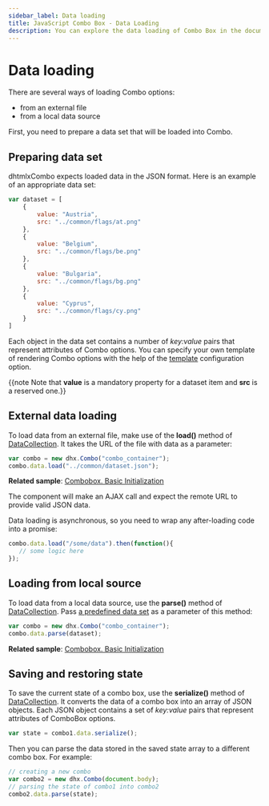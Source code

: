 ```yaml
---
sidebar_label: Data loading 
title: JavaScript Combo Box - Data Loading 
description: You can explore the data loading of Combo Box in the documentation of the DHTMLX JavaScript UI library. Browse developer guides and API reference, try out code examples and live demos, and download a free 30-day evaluation version of DHTMLX Suite 7.
---
```


# Data loading

There are several ways of loading Combo options:

- from an external file
- from a local data source

First, you need to prepare a data set that will be loaded into Combo.

## Preparing data set

dhtmlxCombo expects loaded data in the JSON format. Here is an example of an appropriate data set:

~~~js
var dataset = [
    {
        value: "Austria",
        src: "../common/flags/at.png"
    },
    {
        value: "Belgium",
        src: "../common/flags/be.png"
    },
    {
        value: "Bulgaria",
        src: "../common/flags/bg.png"
    },
    {
        value: "Cyprus",
        src: "../common/flags/cy.png"
    }
]
~~~

Each object in the data set contains a number of *key:value* pairs that represent attributes of Combo options. 
You can specify your own template of rendering Combo options with the help of the [template](combobox/api/combobox_template_config.md) configuration option.

{{note Note that **value** is a mandatory property for a dataset item and **src** is a reserved one.}}

## External data loading

To load data from an external file, make use of the **load()** method of [DataCollection](data_collection/index.md). It takes the URL of the file with data as a parameter:

~~~js
var combo = new dhx.Combo("combo_container");
combo.data.load("../common/dataset.json");
~~~

**Related sample**: [Combobox. Basic Initialization](https://snippet.dhtmlx.com/69jnq5cn)

The component will make an AJAX call and expect the remote URL to provide valid JSON data.

Data loading is asynchronous, so you need to wrap any after-loading code into a promise:

~~~js
combo.data.load("/some/data").then(function(){
   // some logic here
});
~~~

## Loading from local source

To load data from a local data source, use the **parse()** method of [DataCollection](data_collection/index.md). Pass [a predefined data set](#preparing-data-set) as a parameter of this method:

~~~js
var combo = new dhx.Combo("combo_container");
combo.data.parse(dataset);
~~~

**Related sample**: [Combobox. Basic Initialization](https://snippet.dhtmlx.com/69jnq5cn)

## Saving and restoring state

To save the current state of a combo box, use the **serialize()** method of [DataCollection](data_collection/index.md). It converts the data of a combo box into an array of JSON objects.
Each JSON object contains a set of *key:value* pairs that represent attributes of ComboBox options.

~~~js
var state = combo1.data.serialize();
~~~

Then you can parse the data stored in the saved state array to a different combo box. For example:

~~~js
// creating a new combo
var combo2 = new dhx.Combo(document.body);
// parsing the state of combo1 into combo2
combo2.data.parse(state);
~~~
